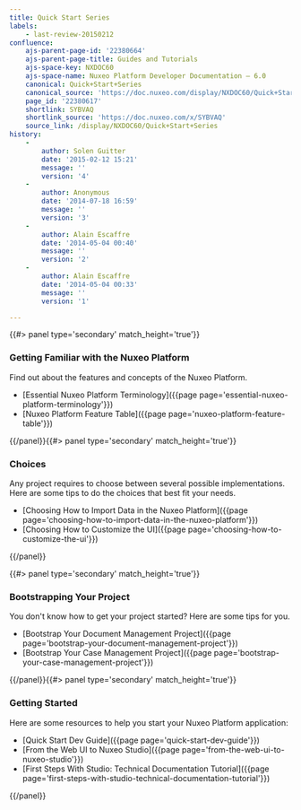 ```yaml
---
title: Quick Start Series
labels:
    - last-review-20150212
confluence:
    ajs-parent-page-id: '22380664'
    ajs-parent-page-title: Guides and Tutorials
    ajs-space-key: NXDOC60
    ajs-space-name: Nuxeo Platform Developer Documentation — 6.0
    canonical: Quick+Start+Series
    canonical_source: 'https://doc.nuxeo.com/display/NXDOC60/Quick+Start+Series'
    page_id: '22380617'
    shortlink: SYBVAQ
    shortlink_source: 'https://doc.nuxeo.com/x/SYBVAQ'
    source_link: /display/NXDOC60/Quick+Start+Series
history:
    - 
        author: Solen Guitter
        date: '2015-02-12 15:21'
        message: ''
        version: '4'
    - 
        author: Anonymous
        date: '2014-07-18 16:59'
        message: ''
        version: '3'
    - 
        author: Alain Escaffre
        date: '2014-05-04 00:40'
        message: ''
        version: '2'
    - 
        author: Alain Escaffre
        date: '2014-05-04 00:33'
        message: ''
        version: '1'

---
```

<div class="row" data-equalizer data-equalize-on="medium"><div class="column medium-6">{{#> panel type='secondary' match_height='true'}}

### Getting Familiar with the Nuxeo Platform

Find out about the features and concepts of the Nuxeo Platform.

*   [Essential Nuxeo Platform Terminology]({{page page='essential-nuxeo-platform-terminology'}})
*   [Nuxeo Platform Feature Table]({{page page='nuxeo-platform-feature-table'}})

{{/panel}}{{#> panel type='secondary' match_height='true'}}

### Choices

Any project requires to choose between several possible implementations. Here are some tips to do the choices that best fit your needs.

*   [Choosing How to Import Data in the Nuxeo Platform]({{page page='choosing-how-to-import-data-in-the-nuxeo-platform'}})
*   [Choosing How to Customize the UI]({{page page='choosing-how-to-customize-the-ui'}})

{{/panel}}</div><div class="column medium-6">{{#> panel type='secondary' match_height='true'}}

### Bootstrapping Your Project

You don't know how to get your project started? Here are some tips for you.

*   [Bootstrap Your Document Management Project]({{page page='bootstrap-your-document-management-project'}})
*   [Bootstrap Your Case Management Project]({{page page='bootstrap-your-case-management-project'}})

{{/panel}}{{#> panel type='secondary' match_height='true'}}

### Getting Started

Here are some resources to help you start your Nuxeo Platform application:

*   [Quick Start Dev Guide]({{page page='quick-start-dev-guide'}})
*   [From the Web UI to Nuxeo Studio]({{page page='from-the-web-ui-to-nuxeo-studio'}})
*   [First Steps With Studio: Technical Documentation Tutorial]({{page page='first-steps-with-studio-technical-documentation-tutorial'}})

{{/panel}}</div></div>